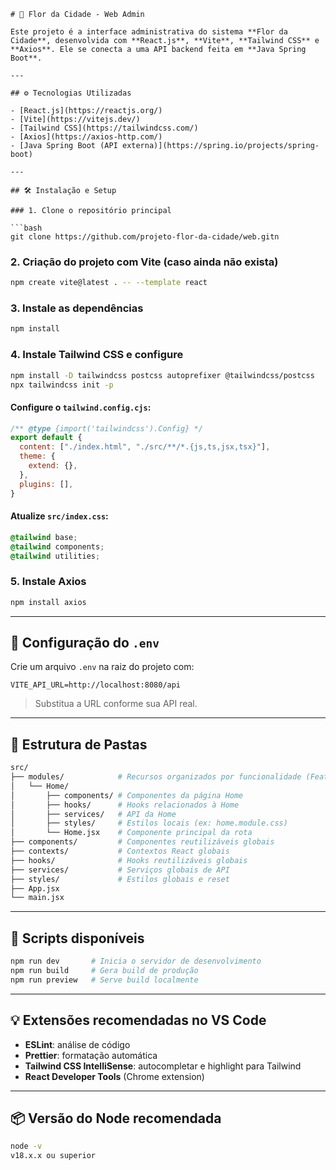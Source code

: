 

````
# 🌼 Flor da Cidade - Web Admin

Este projeto é a interface administrativa do sistema **Flor da Cidade**, desenvolvida com **React.js**, **Vite**, **Tailwind CSS** e **Axios**. Ele se conecta a uma API backend feita em **Java Spring Boot**.

---

## ⚙️ Tecnologias Utilizadas

- [React.js](https://reactjs.org/)
- [Vite](https://vitejs.dev/)
- [Tailwind CSS](https://tailwindcss.com/)
- [Axios](https://axios-http.com/)
- [Java Spring Boot (API externa)](https://spring.io/projects/spring-boot)

---

## 🛠️ Instalação e Setup

### 1. Clone o repositório principal

```bash
git clone https://github.com/projeto-flor-da-cidade/web.gitn
````

### 2. Criação do projeto com Vite (caso ainda não exista)

```bash
npm create vite@latest . -- --template react
```

### 3. Instale as dependências

```bash
npm install
```

### 4. Instale Tailwind CSS e configure

```bash
npm install -D tailwindcss postcss autoprefixer @tailwindcss/postcss
npx tailwindcss init -p
```

#### Configure o `tailwind.config.cjs`:

```js
/** @type {import('tailwindcss').Config} */
export default {
  content: ["./index.html", "./src/**/*.{js,ts,jsx,tsx}"],
  theme: {
    extend: {},
  },
  plugins: [],
}
```

#### Atualize `src/index.css`:

```css
@tailwind base;
@tailwind components;
@tailwind utilities;
```

### 5. Instale Axios

```bash
npm install axios
```

---

## 🔐 Configuração do `.env`

Crie um arquivo `.env` na raiz do projeto com:

```env
VITE_API_URL=http://localhost:8080/api
```

> Substitua a URL conforme sua API real.

---

## 🧩 Estrutura de Pastas

```bash
src/
├── modules/            # Recursos organizados por funcionalidade (Feature-based)
│   └── Home/
│       ├── components/ # Componentes da página Home
│       ├── hooks/      # Hooks relacionados à Home
│       ├── services/   # API da Home
│       ├── styles/     # Estilos locais (ex: home.module.css)
│       └── Home.jsx    # Componente principal da rota
├── components/         # Componentes reutilizáveis globais
├── contexts/           # Contextos React globais
├── hooks/              # Hooks reutilizáveis globais
├── services/           # Serviços globais de API
├── styles/             # Estilos globais e reset
├── App.jsx
└── main.jsx
```

---

## 🚀 Scripts disponíveis

```bash
npm run dev       # Inicia o servidor de desenvolvimento
npm run build     # Gera build de produção
npm run preview   # Serve build localmente
```

---

## 💡 Extensões recomendadas no VS Code

* **ESLint**: análise de código
* **Prettier**: formatação automática
* **Tailwind CSS IntelliSense**: autocompletar e highlight para Tailwind
* **React Developer Tools** (Chrome extension)

---

## 📦 Versão do Node recomendada

```bash
node -v
v18.x.x ou superior
```

